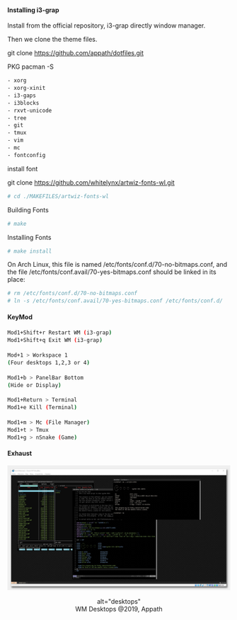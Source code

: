 #### Installing i3-grap

Install from the official repository, i3-grap directly window manager.

Then we clone the theme files.

git clone https://github.com/appath/dotfiles.git

PKG pacman -S
```bash
- xorg 
- xorg-xinit 
- i3-gaps 
- i3blocks 
- rxvt-unicode 
- tree 
- git 
- tmux 
- vim 
- mc 
- fontconfig
```

install font

git clone https://github.com/whitelynx/artwiz-fonts-wl.git

```bash
# cd ./MAKEFILES/artwiz-fonts-wl
```

Building Fonts
```bash
# make
```
Installing Fonts
```bash
# make install
```
On Arch Linux, this file is named /etc/fonts/conf.d/70-no-bitmaps.conf, and the file /etc/fonts/conf.avail/70-yes-bitmaps.conf should be linked in its place:
```bash
# rm /etc/fonts/conf.d/70-no-bitmaps.conf
# ln -s /etc/fonts/conf.avail/70-yes-bitmaps.conf /etc/fonts/conf.d/
```

#### KeyMod
```bash
Mod1+Shift+r Restart WM (i3-grap)
Mod1+Shift+q Exit WM (i3-grap)

Mod+1 > Workspace 1
(Four desktops 1,2,3 or 4)

Mod1+b > PanelBar Bottom
(Hide or Display)

Mod1+Return > Terminal
Mod1+e Kill (Terminal)

Mod1+m > Mc (File Manager)
Mod1+t > Tmux
Mod1+g > nSnake (Game)
```
#### Exhaust
![i3](VirtualBox_i3-graps.jpg)
<p align="center">
  alt="desktops"
  <br>
  WM Desktops @2019, Appath
</p>
